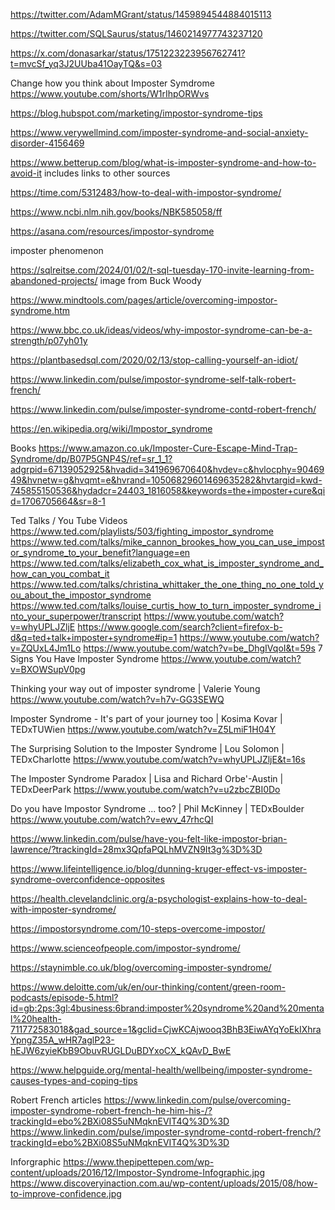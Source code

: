 https://twitter.com/AdamMGrant/status/1459894544884015113

https://twitter.com/SQLSaurus/status/1460214977743237120

https://x.com/donasarkar/status/1751223223956762741?t=mvcSf_yq3J2UUba41OayTQ&s=03

Change how you think about Imposter Symdrome
https://www.youtube.com/shorts/W1rIhpORWvs

https://blog.hubspot.com/marketing/impostor-syndrome-tips

https://www.verywellmind.com/imposter-syndrome-and-social-anxiety-disorder-4156469

https://www.betterup.com/blog/what-is-imposter-syndrome-and-how-to-avoid-it
includes links to other sources

https://time.com/5312483/how-to-deal-with-impostor-syndrome/

https://www.ncbi.nlm.nih.gov/books/NBK585058/ff

https://asana.com/resources/impostor-syndrome

imposter phenomenon

https://sqlreitse.com/2024/01/02/t-sql-tuesday-170-invite-learning-from-abandoned-projects/
image from Buck Woody


https://www.mindtools.com/pages/article/overcoming-impostor-syndrome.htm

https://www.bbc.co.uk/ideas/videos/why-impostor-syndrome-can-be-a-strength/p07yh01y

https://plantbasedsql.com/2020/02/13/stop-calling-yourself-an-idiot/

https://www.linkedin.com/pulse/impostor-syndrome-self-talk-robert-french/

https://www.linkedin.com/pulse/imposter-syndrome-contd-robert-french/

https://en.wikipedia.org/wiki/Impostor_syndrome

Books 
https://www.amazon.co.uk/Imposter-Cure-Escape-Mind-Trap-Syndrome/dp/B07P5GNP4S/ref=sr_1_1?adgrpid=67139052925&hvadid=341969670640&hvdev=c&hvlocphy=9046949&hvnetw=g&hvqmt=e&hvrand=10506829601469635282&hvtargid=kwd-745855150536&hydadcr=24403_1816058&keywords=the+imposter+cure&qid=1706705664&sr=8-1

Ted Talks / You Tube Videos
https://www.ted.com/playlists/503/fighting_impostor_syndrome
https://www.ted.com/talks/mike_cannon_brookes_how_you_can_use_impostor_syndrome_to_your_benefit?language=en
https://www.ted.com/talks/elizabeth_cox_what_is_imposter_syndrome_and_how_can_you_combat_it
https://www.ted.com/talks/christina_whittaker_the_one_thing_no_one_told_you_about_the_impostor_syndrome
https://www.ted.com/talks/louise_curtis_how_to_turn_imposter_syndrome_into_your_superpower/transcript
https://www.youtube.com/watch?v=whyUPLJZljE
https://www.google.com/search?client=firefox-b-d&q=ted+talk+imposter+syndrome#ip=1
https://www.youtube.com/watch?v=ZQUxL4Jm1Lo
https://www.youtube.com/watch?v=be_DhgIVqoI&t=59s
7 Signs You Have Imposter Syndrome
https://www.youtube.com/watch?v=BXOWSupV0pg

Thinking your way out of imposter syndrome | Valerie Young
https://www.youtube.com/watch?v=h7v-GG3SEWQ

Imposter Syndrome - It's part of your journey too | Kosima Kovar | TEDxTUWien
https://www.youtube.com/watch?v=Z5LmiF1H04Y

The Surprising Solution to the Imposter Syndrome | Lou Solomon | TEDxCharlotte
https://www.youtube.com/watch?v=whyUPLJZljE&t=16s

The Imposter Syndrome Paradox | Lisa and Richard Orbe'-Austin | TEDxDeerPark 
https://www.youtube.com/watch?v=u2zbcZBI0Do

Do you have Impostor Syndrome ... too? | Phil McKinney | TEDxBoulder
https://www.youtube.com/watch?v=ewv_47rhcQI

https://www.linkedin.com/pulse/have-you-felt-like-impostor-brian-lawrence/?trackingId=28mx3QpfaPQLhMVZN9It3g%3D%3D

https://www.lifeintelligence.io/blog/dunning-kruger-effect-vs-imposter-syndrome-overconfidence-opposites

https://health.clevelandclinic.org/a-psychologist-explains-how-to-deal-with-imposter-syndrome/

https://impostorsyndrome.com/10-steps-overcome-impostor/

https://www.scienceofpeople.com/impostor-syndrome/

https://staynimble.co.uk/blog/overcoming-imposter-syndrome/

https://www.deloitte.com/uk/en/our-thinking/content/green-room-podcasts/episode-5.html?id=gb:2ps:3gl:4business:6brand:imposter%20syndrome%20and%20mental%20health-711772583018&gad_source=1&gclid=CjwKCAjwooq3BhB3EiwAYqYoEkIXhraYpngZ35A_wHR7aglP23-hEJW6zyieKbB9ObuvRUGLDuBDYxoCX_kQAvD_BwE

https://www.helpguide.org/mental-health/wellbeing/imposter-syndrome-causes-types-and-coping-tips


Robert French articles
https://www.linkedin.com/pulse/overcoming-imposter-syndrome-robert-french-he-him-his-/?trackingId=ebo%2BXi08S5uNMqknEVIT4Q%3D%3D
https://www.linkedin.com/pulse/imposter-syndrome-contd-robert-french/?trackingId=ebo%2BXi08S5uNMqknEVIT4Q%3D%3D


Inforgraphic
https://www.thepipettepen.com/wp-content/uploads/2016/12/Impostor-Syndrome-Infographic.jpg
https://www.discoveryinaction.com.au/wp-content/uploads/2015/08/how-to-improve-confidence.jpg